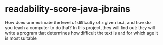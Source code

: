 # readability-score-java-jbrains
 How does one estimate the level of difficulty of a given text, and how do you teach a computer to do that? In this project, they will find out: they will write a program that determines how difficult the text is and for which age it is most suitable
